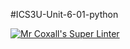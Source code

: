 #ICS3U-Unit-6-01-python

[![Mr Coxall's Super Linter](https://github.com/Johanna-liu16/ICS3U-Unit-6-01-python/workflows/Mr%20Coxall's%20Super%20Linter/badge.svg)](https://github.com/Johanna-liu16/ICS3U-Unit-6-01-python/actions/)
